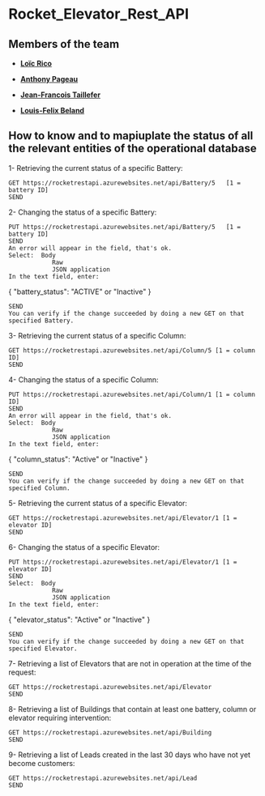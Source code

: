# Rocket_Elevator_Rest_API
## Members of the team
- **[Loïc Rico](https://github.com/ricoloic)**

- **[Anthony Pageau](https://github.com/ricoloic)**

- **[Jean-Francois Taillefer](https://github.com/ricoloic)**

- **[Louis-Felix Beland](https://github.com/ricoloic)**

## How to know and to mapiuplate the status of all the relevant entities of the operational database
1- Retrieving the current status of a specific Battery:

    GET https://rocketrestapi.azurewebsites.net/api/Battery/5	[1 = battery ID]
    SEND
2- Changing the status of a specific Battery:

    PUT https://rocketrestapi.azurewebsites.net/api/Battery/5	[1 = battery ID]
    SEND
    An error will appear in the field, that's ok.
    Select:	 Body
                Raw
                JSON application
    In the text field, enter:

{
	"battery_status": "ACTIVE" or "Inactive"
} 

    SEND
    You can verify if the change succeeded by doing a new GET on that specified Battery.
3- Retrieving the current status of a specific Column:

    GET https://rocketrestapi.azurewebsites.net/api/Column/5 [1 = column ID]
    SEND
4- Changing the status of a specific Column:

    PUT https://rocketrestapi.azurewebsites.net/api/Column/1 [1 = column ID]
    SEND
    An error will appear in the field, that's ok.
    Select:  Body
                Raw
                JSON application
    In the text field, enter:

{ 
	"column_status": "Active" or "Inactive" 
} 

    SEND
    You can verify if the change succeeded by doing a new GET on that specified Column.
5- Retrieving the current status of a specific Elevator:

    GET https://rocketrestapi.azurewebsites.net/api/Elevator/1 [1 = elevator ID]
    SEND
6- Changing the status of a specific Elevator:

    PUT https://rocketrestapi.azurewebsites.net/api/Elevator/1 [1 = elevator ID]
    SEND
    Select:  Body
                Raw
                JSON application
    In the text field, enter:

{ 
	"elevator_status": "Active" or "Inactive"
} 

    SEND
    You can verify if the change succeeded by doing a new GET on that specified Elevator.
7- Retrieving a list of Elevators that are not in operation at the time of the request:

    GET https://rocketrestapi.azurewebsites.net/api/Elevator
    SEND
8- Retrieving a list of Buildings that contain at least one battery, column or elevator requiring intervention:

    GET https://rocketrestapi.azurewebsites.net/api/Building
    SEND
9- Retrieving a list of Leads created in the last 30 days who have not yet become customers:

    GET https://rocketrestapi.azurewebsites.net/api/Lead
    SEND 


